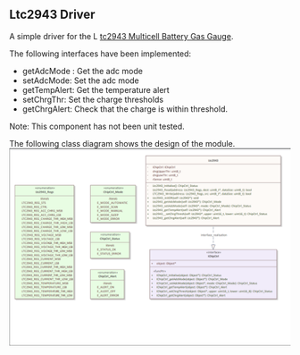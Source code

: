 
## Ltc2943 Driver

A simple driver for the L [tc2943 Multicell Battery Gas Gauge](https://www.analog.com/media/en/technical-documentation/data-sheets/2943fa.pdf).

The following interfaces have been implemented:
- getAdcMode : Get the adc mode 
- setAdcMode: Set the adc mode 
- getTempAlert: Get the temperature alert
- setChrgThr: Set the charge thresholds
- getChrgAlert: Check that the charge is within threshold.

Note: This component has not been unit tested.


The following class diagram shows the design of the module. 
![image info](./Ltc2943_ClassDiagram.png)
